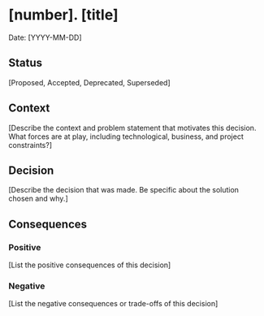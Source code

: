 # [number]. [title]

Date: [YYYY-MM-DD]

## Status

[Proposed, Accepted, Deprecated, Superseded]

## Context

[Describe the context and problem statement that motivates this decision. What forces are at play, including technological, business, and project constraints?]

## Decision

[Describe the decision that was made. Be specific about the solution chosen and why.]

## Consequences

### Positive
[List the positive consequences of this decision]

### Negative
[List the negative consequences or trade-offs of this decision]
